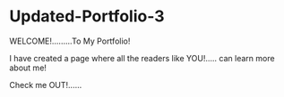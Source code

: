 # Updated-Portfolio-3


WELCOME!.........To My Portfolio!

I have created a page where all the readers like YOU!..... can learn more about me! 
 


 Check me OUT!......

